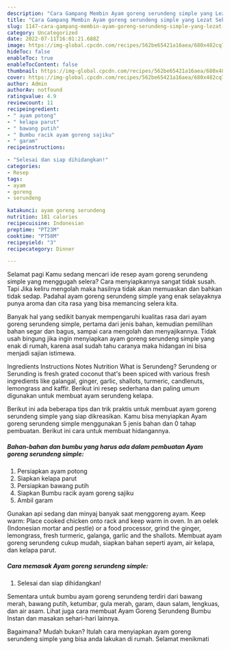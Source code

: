 ```yaml
---
description: "Cara Gampang Membin Ayam goreng serundeng simple yang Lezat Sekali"
title: "Cara Gampang Membin Ayam goreng serundeng simple yang Lezat Sekali"
slug: 1147-cara-gampang-membin-ayam-goreng-serundeng-simple-yang-lezat-sekali
category: Uncategorized
date: 2022-07-11T16:01:21.688Z
image: https://img-global.cpcdn.com/recipes/562be65421a16aea/680x482cq70/ayam-goreng-serundeng-simple-foto-resep-utama.jpg
hideToc: false
enableToc: true
enableTocContent: false
thumbnail: https://img-global.cpcdn.com/recipes/562be65421a16aea/680x482cq70/ayam-goreng-serundeng-simple-foto-resep-utama.jpg
cover: https://img-global.cpcdn.com/recipes/562be65421a16aea/680x482cq70/ayam-goreng-serundeng-simple-foto-resep-utama.jpg
author: Admin
authorAv: notfound
ratingvalue: 4.9
reviewcount: 11
recipeingredient:
- " ayam potong"
- " kelapa parut"
- " bawang putih"
- " Bumbu racik ayam goreng sajiku"
- " garam"
recipeinstructions:

- "Selesai dan siap dihidangkan!"
categories:
- Resep
tags:
- ayam
- goreng
- serundeng

katakunci: ayam goreng serundeng 
nutrition: 181 calories
recipecuisine: Indonesian
preptime: "PT23M"
cooktime: "PT58M"
recipeyield: "3"
recipecategory: Dinner

---
```



Selamat pagi Kamu sedang mencari ide resep ayam goreng serundeng simple yang menggugah selera? Cara menyiapkannya sangat tidak susah. Tapi Jika keliru mengolah maka hasilnya tidak akan memuaskan dan bahkan tidak sedap. Padahal ayam goreng serundeng simple yang enak selayaknya punya aroma dan cita rasa yang bisa memancing selera kita.


Banyak hal yang sedikit banyak mempengaruhi kualitas rasa dari ayam goreng serundeng simple, pertama dari jenis bahan, kemudian pemilihan bahan segar dan bagus, sampai cara mengolah dan menyajikannya. Tidak usah bingung jika ingin menyiapkan ayam goreng serundeng simple yang enak di rumah, karena asal sudah tahu caranya maka hidangan ini bisa menjadi sajian istimewa.

Ingredients Instructions Notes Nutrition What is Serundeng? Serundeng or Serunding is fresh grated coconut that&#39;s been spiced with various fresh ingredients like galangal, ginger, garlic, shallots, turmeric, candlenuts, lemongrass and kaffir. Berikut ini resep sederhana dan paling umum digunakan untuk membuat ayam serundeng kelapa.


Berikut ini ada beberapa tips dan trik praktis untuk membuat ayam goreng serundeng simple yang siap dikreasikan. Kamu bisa menyiapkan Ayam goreng serundeng simple menggunakan 5 jenis bahan dan 0 tahap pembuatan. Berikut ini cara untuk membuat hidangannya.

<!--inarticleads1-->

##### Bahan-bahan dan bumbu yang harus ada dalam pembuatan Ayam goreng serundeng simple:

1. Persiapkan  ayam potong
1. Siapkan  kelapa parut
1. Persiapkan  bawang putih
1. Siapkan  Bumbu racik ayam goreng sajiku
1. Ambil  garam


Gunakan api sedang dan minyaj banyak saat menggoreng ayam. Keep warm: Place cooked chicken onto rack and keep warm in oven. In an oelek (Indonesian mortar and pestle) or a food processor, grind the ginger, lemongrass, fresh turmeric, galanga, garlic and the shallots. Membuat ayam goreng serundeng cukup mudah, siapkan bahan seperti ayam, air kelapa, dan kelapa parut. 

<!--inarticleads2-->

##### Cara memasak Ayam goreng serundeng simple:


1. Selesai dan siap dihidangkan!

Sementara untuk bumbu ayam goreng serundeng terdiri dari bawang merah, bawang putih, ketumbar, gula merah, garam, daun salam, lengkuas, dan air asam. Lihat juga cara membuat Ayam Goreng Serundeng Bumbu Instan dan masakan sehari-hari lainnya. 

Bagaimana? Mudah bukan? Itulah cara menyiapkan ayam goreng serundeng simple yang bisa anda lakukan di rumah. Selamat menikmati

